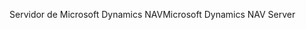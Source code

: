 <span data-ttu-id="7d401-101">Servidor de Microsoft Dynamics NAV</span><span class="sxs-lookup"><span data-stu-id="7d401-101">Microsoft Dynamics NAV Server</span></span>
